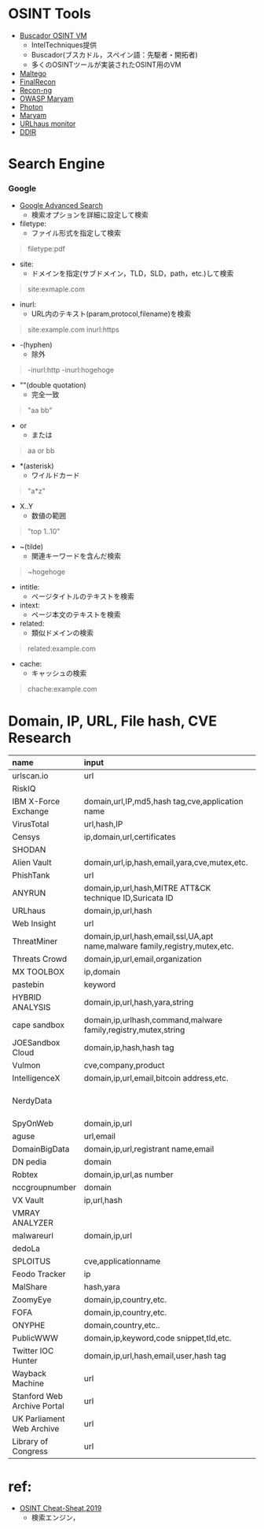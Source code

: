 # OSINT Tools
- [Buscador OSINT VM](https://inteltechniques.com/buscador/)
    - IntelTechniques提供
    - Buscador(ブスカドル，スペイン語：先駆者・開拓者)
    - 多くのOSINTツールが実装されたOSINT用のVM
- [Maltego](https://www.paterva.com/downloads.php)
- [FinalRecon](https://github.com/thewhiteh4t/FinalRecon)
- [Recon-ng](https://github.com/lanmaster53/recon-ng)
- [OWASP Maryam](https://github.com/saeeddhqan/Maryam)
- [Photon](https://github.com/s0md3v/Photon)
- [Maryam](https://github.com/saeeddhqan/Maryam)
- [URLhaus monitor](https://github.com/ninoseki/urlhaus_monitor)
- [DDIR](https://github.com/nenaiko-dareda/DDIR)
# Search Engine
### Google
- [Google Advanced Search](google.com/advanced_search)
    - 検索オプションを詳細に設定して検索
- filetype:
    - ファイル形式を指定して検索
> filetype:pdf
- site:
    - ドメインを指定(サブドメイン，TLD，SLD，path，etc.)して検索
> site:exmaple.com
- inurl:
    - URL内のテキスト(param,protocol,filename)を検索
> site:example.com inurl:https
- -(hyphen)
    - 除外
> -inurl:http -inurl:hogehoge
- ""(double quotation)
    - 完全一致
> "aa bb"
- or
    - または
> aa or bb
- *(asterisk)
    - ワイルドカード
> "a*z"
- X..Y
    - 数値の範囲
> "top 1..10"
- ~(tilde)
    - 関連キーワードを含んだ検索
> ~hogehoge
- intitle:
    - ページタイトルのテキストを検索
- intext:
    - ページ本文のテキストを検索
- related:
    - 類似ドメインの検索
> related:example.com
- cache:
    - キャッシュの検索
> chache:example.com



# Domain, IP, URL, File hash, CVE Research
|name|input|remarks|site|
|:-|:-|:-|:-|
|urlscan.io|url||https://urlscan.io/|
|RiskIQ|||https://www.riskiq.com/products/community-edition/|
|IBM X-Force Exchange|domain,url,IP,md5,hash tag,cve,application name||https://exchange.xforce.ibmcloud.com/|
|VirusTotal|url,hash,IP||https://www.virustotal.com/gui/home/upload|
|Censys|ip,domain,url,certificates||https://censys.io/|
|SHODAN|||https://www.shodan.io/ip|
|Alien Vault|domain,url,ip,hash,email,yara,cve,mutex,etc.||https://otx.alienvault.com/|
|PhishTank|url||https://www.phishtank.com/index.php|
|ANYRUN|domain,ip,url,hash,MITRE ATT&CK technique ID,Suricata ID|online sandbox|https://app.any.run/submissions|
|URLhaus|domain,ip,url,hash||https://urlhaus.abuse.ch/browse/|
|Web Insight|url||http://webint.io/|url||
|ThreatMiner|domain,ip,url,hash,email,ssl,UA,apt name,malware family,registry,mutex,etc.||https://www.threatminer.org/index.php|
|Threats Crowd|domain,ip,url,email,organization|powered byAlienVault|https://www.threatcrowd.org/|
|MX TOOLBOX|ip,domain||https://mxtoolbox.com/blacklists.aspx|
|pastebin|keyword||https://pastebin.com/|
|HYBRID ANALYSIS|domain,ip,url,hash,yara,string|online sandbox|https://www.hybrid-analysis.com/|
|cape sandbox|domain,ip,urlhash,command,malware family,registry,mutex,string|online sandbox|https://cape.contextis.com/analysis/search/|
|JOESandbox Cloud|domain,ip,hash,hash tag|online sandbox|https://www.joesandbox.com/#advanced|
|Vulmon|cve,company,product||https://vulmon.com/|
|IntelligenceX|domain,ip,url,email,bitcoin address,etc.||https://intelx.io/|
|NerdyData||https://www.bellingcat.com/resources/how-tos/2015/07/23/unveiling-hidden-connections-with-google-analytics-ids/|https://nerdydata.com/|
|SpyOnWeb|domain,ip,url||http://spyonweb.com/|
|aguse|url,email||https://www.aguse.jp/|
|DomainBigData|domain,ip,url,registrant name,email||https://domainbigdata.com/|
|DN pedia|domain||https://dnpedia.com/tlds/search.php|
|Robtex|domain,ip,url,as number||https://www.robtex.com/|
|nccgroupnumber|domain|researching typosquatting|https://labs.nccgroup.trust/typofinder/|
|VX Vault|ip,url,hash||http://vxvault.net/ViriList.php|
|VMRAY ANALYZER|||https://www.vmray.com/analyzer-malware-sandbox-free-trial/?utm_campaign=reports&utm_source=vmray&utm_medium=analysis2&utm_content=report|
|malwareurl|domain,ip,url||https://www.malwareurl.com/listing-urls.php|
|dedoLa|||http://dedola.eu/malware.php|
|SPLOITUS|cve,applicationname|researching poc|https://sploitus.com/|
|Feodo Tracker|ip||https://feodotracker.abuse.ch/browse/|
|MalShare|hash,yara||https://malshare.com/|
|ZoomyEye|domain,ip,country,etc.||https://www.zoomeye.org/|
|FOFA|domain,ip,country,etc.||https://fofa.so/|
|ONYPHE|domain,country,etc..|||https://www.onyphe.io/|
|PublicWWW|domain,ip,keyword,code snippet,tld,etc.||https://publicwww.com/|
|Twitter IOC Hunter|domain,ip,url,hash,email,user,hash tag||http://tweettioc.com/search|
|Wayback Machine|url|archive|https://archive.org/web/|
|Stanford Web Archive Portal|url|archive|https://swap.stanford.edu/|
|UK Parliament Web Archive|url|archive|http://webarchive.parliament.uk/|
|Library of Congress|url|archive|https://www.loc.gov/|

# ref:
- [OSINT Cheat-Sheat,2019](https://inteltechniques.com/JE/OSINT_Packet_2019.pdf)
    - 検索エンジン，